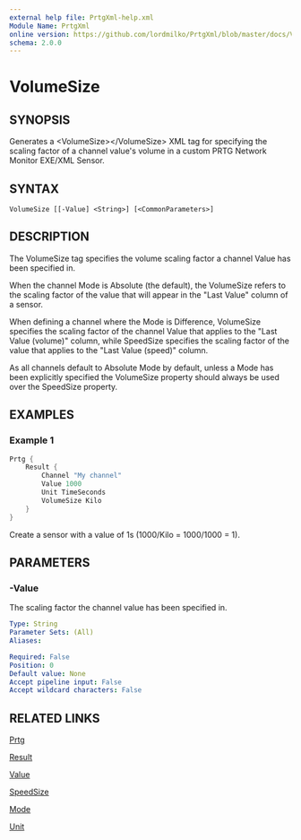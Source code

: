 ```yaml
---
external help file: PrtgXml-help.xml
Module Name: PrtgXml
online version: https://github.com/lordmilko/PrtgXml/blob/master/docs/VolumeSize.md
schema: 2.0.0
---
```


# VolumeSize

## SYNOPSIS

Generates a \<VolumeSize\>\</VolumeSize\> XML tag for specifying the scaling factor of a channel value's volume in a custom PRTG Network Monitor EXE/XML Sensor.

## SYNTAX

```
VolumeSize [[-Value] <String>] [<CommonParameters>]
```

## DESCRIPTION

The VolumeSize tag specifies the volume scaling factor a channel Value has been specified in.

When the channel Mode is Absolute (the default), the VolumeSize refers to the scaling factor of the value that will appear in the "Last Value" column of a sensor.

When defining a channel where the Mode is Difference, VolumeSize specifies the scaling factor of the channel Value that applies to the "Last Value (volume)" column,
while SpeedSize specifies the scaling factor of the value that applies to the "Last Value (speed)" column.

As all channels default to Absolute Mode by default, unless a Mode has been explicitly specified the VolumeSize property should always be used over the SpeedSize property.

## EXAMPLES

### Example 1

```powershell
Prtg {
    Result {
        Channel "My channel"
        Value 1000
        Unit TimeSeconds
        VolumeSize Kilo
    }
}
```

Create a sensor with a value of 1s (1000/Kilo = 1000/1000 = 1).

## PARAMETERS

### -Value
The scaling factor the channel value has been specified in.

```yaml
Type: String
Parameter Sets: (All)
Aliases:

Required: False
Position: 0
Default value: None
Accept pipeline input: False
Accept wildcard characters: False
```

## RELATED LINKS

[Prtg](Prtg.md)

[Result](Result.md)

[Value](Value.md)

[SpeedSize](SpeedSize.md)

[Mode](Mode.md)

[Unit](Unit.md)